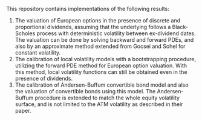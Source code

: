 This repository contains implementations of the following results:
1. The valuation of European options in the presence of discrete and proportional dividends, assuming that the underlying follows a Black-Scholes process with deterministic volatility between ex-dividend dates. The valuation can be done by solving backward and forward PDEs, and also by an approximate method extended from Gocsei and Sohel for constant volatility.
2. The calibration of local volatility models with a bootstrapping procedure, utilizing the forward PDE method for European option valuation. With this method, local volatility functions can still be obtained even in the presence of dividends.
3. The calibration of Andersen-Buffum convertible bond model and also the valuation of convertible bonds using this model. The Andersen-Buffum procedure is extended to match the whole equity volatility surface, and is not limited to the ATM volatility as described in their paper.
